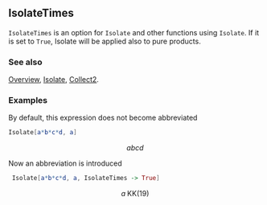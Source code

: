 ## IsolateTimes

`IsolateTimes` is an option for `Isolate` and other functions using `Isolate`. If it is set to `True`, Isolate will be applied also to pure products.

### See also

[Overview](Extra/FeynCalc.md), [Isolate](Isolate.md), [Collect2](Collect2.md).

### Examples

By default, this expression does not become abbreviated

```mathematica
Isolate[a*b*c*d, a]
```

$$a b c d$$

Now an abbreviation is introduced

```mathematica
 Isolate[a*b*c*d, a, IsolateTimes -> True]
```

$$a \;\text{KK}(19)$$